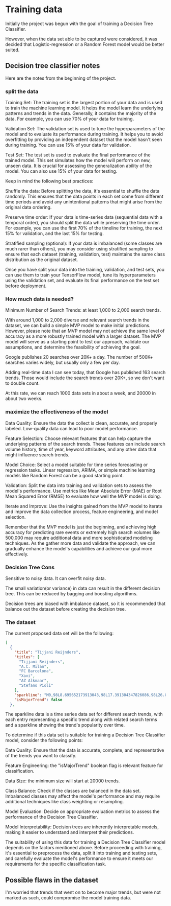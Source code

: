# Training data

Initially the project was begun with the goal of training a Decision Tree Classifier.

However, when the data set able to be captured were considered, it was decided that Logistic-regression or a Random Forest model would be better suited.

## Decision tree classifier notes

Here are the notes from the beginning of the project.

### split the data

Training Set: The training set is the largest portion of your data and is used to train the machine learning model. It helps the model learn the underlying patterns and trends in the data. Generally, it contains the majority of the data. For example, you can use 70% of your data for training.

Validation Set: The validation set is used to tune the hyperparameters of the model and to evaluate its performance during training. It helps you to avoid overfitting by providing an independent dataset that the model hasn't seen during training. You can use 15% of your data for validation.

Test Set: The test set is used to evaluate the final performance of the trained model. This set simulates how the model will perform on new, unseen data. It is crucial for assessing the generalization ability of the model. You can also use 15% of your data for testing.

Keep in mind the following best practices:

Shuffle the data: Before splitting the data, it's essential to shuffle the data randomly. This ensures that the data points in each set come from different time periods and avoid any unintentional patterns that might arise from the original data ordering.

Preserve time order: If your data is time-series data (sequential data with a temporal order), you should split the data while preserving the time order. For example, you can use the first 70% of the timeline for training, the next 15% for validation, and the last 15% for testing.

Stratified sampling (optional): If your data is imbalanced (some classes are much rarer than others), you may consider using stratified sampling to ensure that each dataset (training, validation, test) maintains the same class distribution as the original dataset.

Once you have split your data into the training, validation, and test sets, you can use them to train your TensorFlow model, tune its hyperparameters using the validation set, and evaluate its final performance on the test set before deployment.

### How much data is needed?

Minimum Number of Search Trends: at least 1,000 to 2,000 search trends.

With around 1,000 to 2,000 diverse and relevant search trends in the dataset, we can build a simple MVP model to make initial predictions. However, please note that an MVP model may not achieve the same level of accuracy as a more robustly trained model with a larger dataset. The MVP model will serve as a starting point to test our approach, validate our assumptions, and determine the feasibility of achieving the goal.

Google publishes 20 searches over 20K+ a day.  The number of 500K+ searches varies widely, but usually only a few per day.

Adding real-time data I can see today, that Google has published 163 search trends.  Those would include the search trends over 20K+, so we don't want to double count.

At this rate, we can reach 1000 data sets in about a week, and 20000 in about two weeks.

### maximize the effectiveness of the model

Data Quality: Ensure the data the collect is clean, accurate, and properly labeled. Low-quality data can lead to poor model performance.

Feature Selection: Choose relevant features that can help capture the underlying patterns of the search trends. These features can include search volume history, time of year, keyword attributes, and any other data that might influence search trends.

Model Choice: Select a model suitable for time series forecasting or regression tasks. Linear regression, ARIMA, or simple machine learning models like Random Forest can be a good starting point.

Validation: Split the data into training and validation sets to assess the model's performance. Use metrics like Mean Absolute Error (MAE) or Root Mean Squared Error (RMSE) to evaluate how well the MVP model is doing.

Iterate and Improve: Use the insights gained from the MVP model to iterate and improve the data collection process, feature engineering, and model selection.

Remember that the MVP model is just the beginning, and achieving high accuracy for predicting rare events or extremely high search volumes like 500,000 may require additional data and more sophisticated modeling techniques. As the gather more data and validate the approach, we can gradually enhance the model's capabilities and achieve our goal more effectively.

### Decision Tree Cons

Sensitive to noisy data. It can overfit noisy data.

The small variation(or variance) in data can result in the different decision tree. This can be reduced by bagging and boosting algorithms.

Decision trees are biased with imbalance dataset, so it is recommended that balance out the dataset before creating the decision tree.

### The dataset

The current proposed data set will be the following:

```json
[
  {
    "title": "Tijjani Reijnders",
    "titles": [
      "Tijjani Reijnders",
      "A.C. Milan",
      "FC Barcelona",
      "Xavi",
      "AZ Alkmaar",
      "Stefano Pioli"
    ],
    "sparkline": "M0,98L8.695652173913043,98L17.391304347826086,98L26.08695652173913,99L34.78260869565217,99L43.47826086956522,99L52.17391304347826,99L60.86956521739131,99L69.56521739130434,99L78.26086956521739,99L86.95652173913044,99L95.65217391304348,99L104.34782608695652,99L113.04347826086956,98L121.73913043478262,98L130.43478260869566,98L139.1304347826087,98L147.82608695652172,97L156.52173913043478,96L165.2173913043478,95L173.91304347826087,93L182.6086956521739,89L191.30434782608697,46L200,0",
    "isMajorTrend": false
  },
```

The sparkline data is a time series data set for different search trends, with each entry representing a specific trend along with related search terms and a sparkline showing the trend's popularity over time.

To determine if this data set is suitable for training a Decision Tree Classifier model, consider the following points:

Data Quality: Ensure that the data is accurate, complete, and representative of the trends you want to classify.

Feature Engineering: the "isMajorTrend" boolean flag is relevant feature for classification.

Data Size: the minimum size will start at 20000 trends.

Class Balance: Check if the classes are balanced in the data set. Imbalanced classes may affect the model's performance and may require additional techniques like class weighting or resampling.

Model Evaluation: Decide on appropriate evaluation metrics to assess the performance of the Decision Tree Classifier.

Model Interpretability: Decision trees are inherently interpretable models, making it easier to understand and interpret their predictions.

The suitability of using this data for training a Decision Tree Classifier model depends on the factors mentioned above. Before proceeding with training, it's essential to preprocess the data, split it into training and testing sets, and carefully evaluate the model's performance to ensure it meets our requirements for the specific classification task.

## Possible flaws in the dataset

I'm worried that trends that went on to become major trends, but were not marked as such, could compromise the model training data.
